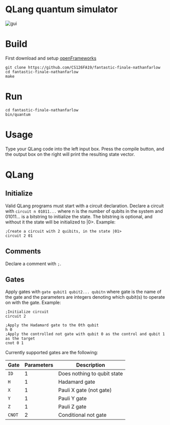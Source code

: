 # QLang quantum simulator

![gui](https://github.com/CS126FA19/fantastic-finale-nathanfarlow/blob/master/img/screenshot.png "GUI")

# Build
First download and setup [openFrameworks](https://openframeworks.cc/)
```
git clone https://github.com/CS126FA19/fantastic-finale-nathanfarlow
cd fantastic-finale-nathanfarlow
make
```

# Run
```
cd fantastic-finale-nathanfarlow
bin/quantum
```

# Usage
Type your QLang code into the left input box. Press the compile button, and the output box on the right will print the resulting state vector.

# QLang
## Initialize
Valid QLang programs must start with a circuit declaration. Declare a circuit with `circuit n 01011...` where n is the number of qubits in the system and 01011... is a bitstring to initialize the state. The bitstring is optional, and without it the state will be initialized to |0>. Example:
```
;Create a circuit with 2 quibits, in the state |01>
circuit 2 01
```

## Comments
Declare a comment with `;`.

## Gates

Apply gates with `gate qubit1 qubit2... qubitn` where gate is the name of the gate and the parameters are integers denoting which qubit(s) to operate on with the gate. Example:
```
;Initialize circuit
circuit 2

;Apply the Hadamard gate to the 0th qubit
h 0
;Apply the controlled not gate with qubit 0 as the control and qubit 1 as the target
cnot 0 1
```

Currently supported gates are the following:

| Gate      | Parameters               | Description                  |
|-----------|--------------------------|------------------------------|
| `ID`      | 1                        | Does nothing to qubit state  |
| `H`       | 1                        | Hadamard gate                |
| `X`       | 1                        | Pauli X gate (not gate)      |
| `Y`       | 1                        | Pauli Y gate                 |
| `Z`       | 1                        | Pauli Z gate                 |
| `CNOT`    | 2                        | Conditional not gate         |
